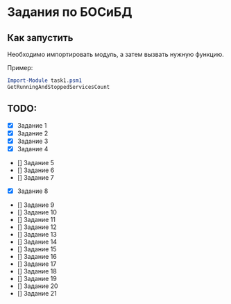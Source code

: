 # Задания по БОСиБД

## Как запустить
Необходимо импортировать модуль, а затем вызвать нужную функцию. 

Пример:
```powershell
Import-Module task1.psm1
GetRunningAndStoppedServicesCount
```

## TODO:
- [x] Задание 1
- [x] Задание 2
- [x] Задание 3
- [x] Задание 4
- [] Задание 5
- [] Задание 6
- [] Задание 7
- [x] Задание 8
- [] Задание 9
- [] Задание 10
- [] Задание 11
- [] Задание 12
- [] Задание 13
- [] Задание 14
- [] Задание 15
- [] Задание 16
- [] Задание 17
- [] Задание 18
- [] Задание 19
- [] Задание 20
- [] Задание 21
